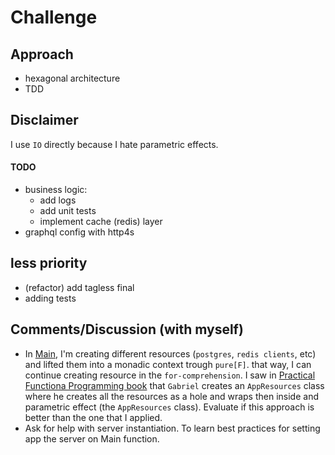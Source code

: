 # Challenge

## Approach

- hexagonal architecture
- TDD

## Disclaimer

I use `IO` directly because I hate parametric effects.

#### TODO

- business logic:
    - add logs
    - add unit tests
    - implement cache (redis) layer
- graphql config with http4s

## less priority
- (refactor) add tagless final
- adding tests

## Comments/Discussion (with myself)

- In [Main](./core/src/main/scala/io/github/sdev/Main.scala), I'm creating different resources (`postgres`, `redis clients`, etc) and lifted them into a monadic context trough `pure[F]`. that way, I can continue creating resource in the `for-comprehension`. I saw in [Practical Functiona Programming book]() that `Gabriel` creates an `AppResources` class where he creates all the resources as a hole and wraps then inside and parametric effect (the `AppResources` class). Evaluate if this approach is better than the one that I applied.
- Ask for help with server instantiation. To learn best practices for setting app the server on Main function.